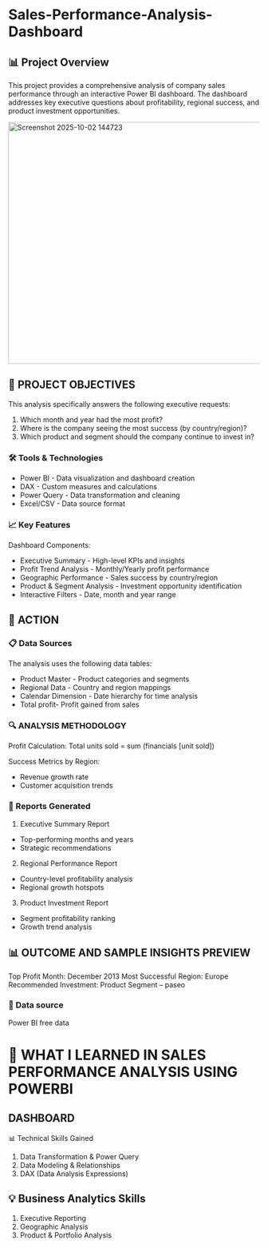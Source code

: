 # Sales-Performance-Analysis-Dashboard
## 📊 Project Overview

This project provides a comprehensive analysis of company sales performance through an interactive Power BI dashboard. The dashboard addresses key executive questions about profitability, regional success, and product investment opportunities.


<img width="860" height="484" alt="Screenshot 2025-10-02 144723" src="https://github.com/user-attachments/assets/e1f001a1-20d0-4033-a0c0-c8657c4128cf" />

## 🎯 PROJECT OBJECTIVES

This analysis specifically answers the following executive requests:
1.	Which month and year had the most profit?
2.	Where is the company seeing the most success (by country/region)?
3.	Which product and segment should the company continue to invest in?

### 🛠️ Tools & Technologies
- Power BI - Data visualization and dashboard creation
- DAX - Custom measures and calculations
- Power Query - Data transformation and cleaning
- Excel/CSV - Data source format

### 📈 Key Features
Dashboard Components:
- Executive Summary - High-level KPIs and insights
- Profit Trend Analysis - Monthly/Yearly profit performance
- Geographic Performance - Sales success by country/region
- Product & Segment Analysis - Investment opportunity identification
- Interactive Filters - Date, month and year range

## 🚀 ACTION 

### 📋 Data Sources
The analysis uses the following data tables:
- Product Master - Product categories and segments
- Regional Data - Country and region mappings
- Calendar Dimension - Date hierarchy for time analysis
- Total profit- Profit gained from sales

### 🔍 ANALYSIS METHODOLOGY
Profit Calculation:
Total units sold = sum (financials [unit sold])

Success Metrics by Region:
- Revenue growth rate
- Customer acquisition trends

### 📄 Reports Generated

1. Executive Summary Report
- Top-performing months and years
- Strategic recommendations
2. Regional Performance Report
- Country-level profitability analysis
- Regional growth hotspots
3. Product Investment Report
- Segment profitability ranking
- Growth trend analysis

## 📊 OUTCOME AND SAMPLE INSIGHTS PREVIEW

Top Profit Month: December 2013
Most Successful Region: Europe
Recommended Investment: Product Segment – paseo

### 📄 Data source

Power BI free data

# 🎯 WHAT I LEARNED IN SALES PERFORMANCE ANALYSIS USING POWERBI 

## DASHBOARD
📊 Technical Skills Gained
1. Data Transformation & Power Query
2. Data Modeling & Relationships
3. DAX (Data Analysis Expressions)

## 💡 Business Analytics Skills

1. Executive Reporting
2. Geographic Analysis
3. Product & Portfolio Analysis
